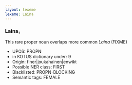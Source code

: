 ```yaml
---
layout: lexeme
lexeme: Laina
---
```


###  Laina₁

This rare proper noun overlaps more common *Laina* (FIXME)
* UPOS:  PROPN
* in KOTUS dictionary under:  9
* Origin:  finer|joukahainen|enwikt
* Possible NER class:  FIRST
* Blacklisted:  PROPN-BLOCKING
* Semantic tags:  FEMALE

